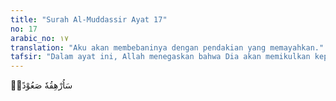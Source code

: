 ```yaml
---
title: "Surah Al-Muddassir Ayat 17"
no: 17
arabic_no: ١٧
translation: "Aku akan membebaninya dengan pendakian yang memayahkan."
tafsir: "Dalam ayat ini, Allah menegaskan bahwa Dia akan memikulkan kepada al-Walid pendakian yang memayahkan. Maksudnya adalah Tuhan melemparkannya ke dalam neraka yang sangat dahsyat yang tidak ada sanggup ditahan sakitnya. Diibaratkan Allah bahwa kesukaran yang kelak dirasakan pada hari Kiamat diibaratkan seperti pendaki gunung yang disuruh memikul beban yang berat.\n\nDalam sebuah hadis diriwayatkan bahwa arti sa'ud (pendakian) dalam ayat ini adalah sebagai berikut:\n\nSa'ud adalah gunung api (di neraka) yang akan didaki oleh orang-orang kafir selama 70 tahun dan kemudian mereka (yang mendakinya) jatuh lagi ke bawah. Begitulah berulang-ulang untuk selama-lamanya. (Riwayat Ahmad dan at-Tirmidhi dari Abu Sa'id)\n\nAda yang mengartikan sa'ud itu dengan suatu azab yang kalau sudah menimpa seseorang, tidak akan pernah berhenti."
---
```

سَاُرْهِقُهٗ صَعُوْدًاۗ 